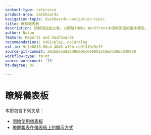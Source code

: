 ```yaml
---
content-type: reference
product-area: dashboards
navigation-topic: dashboards-navigation-topic
title: 瞭解儀表板
description: 請檢閱這些文章，以瞭解Adobe Workfront中控制面板的基本概念。
author: Nolan
feature: Reports and Dashboards
recommendations: noDisplay, noCatalog
exl-id: 9c7e0810-80e4-4048-a79b-cb91319e5e37
source-git-commit: a9abbeaa9abd0e905c60000a218eddb85d0389b9
workflow-type: tm+mt
source-wordcount: '33'
ht-degree: 0%

---
```


# 瞭解儀表板

<!-- Audited: 1/2025 -->

本節包含下列文章：

* [開始使用儀表板](../../../reports-and-dashboards/dashboards/understanding-dashboards/get-started-dashboards.md)
* [瞭解報表在儀表板上的顯示方式](../../../reports-and-dashboards/dashboards/understanding-dashboards/understand-how-reports-display-dashboard.md)
